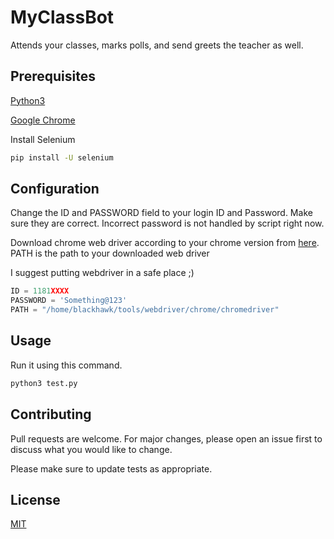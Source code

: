 # MyClassBot

Attends your classes, marks polls, and send greets the teacher as well.

## Prerequisites

[Python3](https://www.python.org/downloads/)

[Google Chrome](https://www.google.com/intl/en_in/chrome/)

Install Selenium
```bash
pip install -U selenium
```

## Configuration

Change the ID and PASSWORD field to your login ID and Password.
Make sure they are correct. 
Incorrect password is not handled by script right now.

Download chrome web driver according to your chrome version from [here](https://chromedriver.chromium.org/downloads).
PATH is the path to your downloaded web driver

I suggest putting webdriver in a safe place ;)

```python
ID = 1181XXXX 
PASSWORD = 'Something@123'
PATH = "/home/blackhawk/tools/webdriver/chrome/chromedriver"
```

## Usage

Run it using this command.

```bash
python3 test.py
```

## Contributing
Pull requests are welcome. For major changes, please open an issue first to discuss what you would like to change.

Please make sure to update tests as appropriate.

## License
[MIT](https://choosealicense.com/licenses/mit/)
